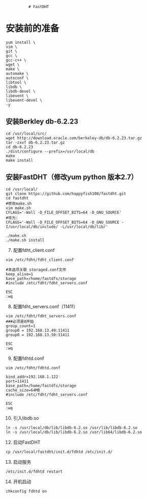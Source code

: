               # FastDHT


# 安装前的准备
```
yum install \
vim \
git \
gcc \
gcc-c++ \
wget \
make \
automake \
autoconf \
libtool \
libdb \
libdb-devel \
libevent \
libevent-devel \
-y
```
## 安装Berkley db-6.2.23
```
cd /usr/local/src/
wget http://download.oracle.com/berkeley-db/db-6.2.23.tar.gz
tar -zxvf db-6.2.23.tar.gz
cd db-6.2.23
./dist/configure --prefix=/usr/local/db
make
make install
```
## 安装FastDHT（修改yum python 版本2.7）
```
cd /usr/local/
git clone https://github.com/happyfish100/fastdht.git
cd fastdht
#修改make.sh
vim make.sh
CFLAGS='-Wall -D_FILE_OFFSET_BITS=64 -D_GNU_SOURCE'
#改为:
CFLAGS='-Wall -D_FILE_OFFSET_BITS=64 -D_GNU_SOURCE -I/usr/local/db/include/ -L/usr/local/db/lib/'

./make.sh
./make.sh install
```

7. 配置fdht_client.conf
```
vim /etc/fdht/fdht_client.conf

#本选项关联 storaged.conf文件
keep_alive=1
base_path=/home/fastdfs/storage
#include /etc/fdht/fdht_servers.conf

ESC
:wq
```
8. 配置fdht_servers.conf（11411）
```
vim /etc/fdht/fdht_servers.conf
###必须是0开始
group_count=1
group0 = 192.168.13.49:11411
group0 = 192.168.13.50:11411

ESC
:wq
```
9. 配置fdhtd.conf
```
vim /etc/fdht/fdhtd.conf

bind_addr=192.168.1.122
port=11411
base_path=/home/fastdfs/storage
cache_size=64MB
#include /etc/fdht/fdht_servers.conf

ESC
:wq
```
10. 引入libdb.so
```
ln -s /usr/local/db/lib/libdb-6.2.so /usr/lib/libdb-6.2.so
ln -s /usr/local/db/lib/libdb-6.2.so /usr/lib64/libdb-6.2.so
```
12. 启动FastDHT
```
cp /usr/local/fastdht/init.d/fdhtd /etc/init.d/
```
13. 启动服务
```
/etc/init.d/fdhtd restart
```
14. 开机启动
```
chkconfig fdhtd on
```